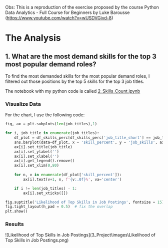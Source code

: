 Obs: This is a reproduction of the exercise proposed by the course Python Data Analytics - Full Course for Beginners by Luke Barousse (https://www.youtube.com/watch?v=wUSDVGivd-8)

# The Analysis

## 1. What are the most demand skills for the top 3 most popular demand roles?
To find the most demanded skills for the most popular demand roles, I filtered out those positions by the top 5 skills for the top 3 job titles. 

The notebook with my python code is called [2_Skills_Count.ipynb](3_Project\2_Skills_Count.ipynb)

### Visualize Data
For the chart, I use the following code:

```python
fig, ax = plt.subplots(len(job_titles),1)

for i, job_title in enumerate(job_titles):
    df_plot = df_skills_perc[df_skills_perc['job_title_short'] == job_title].head(5)
    sns.barplot(data=df_plot, x = 'skill_percent', y = 'job_skills', ax = ax[i], hue = 'skill_count', palette = 'dark:b_r')
    ax[i].set_title(job_title)
    ax[i].set_ylabel('')
    ax[i].set_xlabel('')
    ax[i].get_legend().remove()
    ax[i].set_xlim(0,80)
    
    for n, v in enumerate(df_plot['skill_percent']):
        ax[i].text(v+1, n, f'{v:.0f}%', va='center') 

    if i != len(job_titles) - 1:
        ax[i].set_xticks([]) 

fig.suptitle('Likelihood of Top Skills in Job Postings', fontsize = 15)
fig.tight_layout(h_pad = 0.5)  # fix the overlap
plt.show()

```

### Results
![Likelihood of Top Skills in Job Postings](3_Project\images\Likelihood of Top Skills in Job Postings.png)



